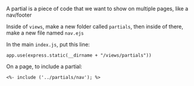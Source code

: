 A partial is a piece of code that we want to show on multiple pages, like a nav/footer

Inside of `views`, make a new folder called `partials`, then inside of there, make a new file named `nav.ejs`

In the main `index.js`, put this line: 

    app.use(express.static(__dirname + "/views/partials"))

On a page, to include a partial: 

    <%- include ('../partials/nav'); %>